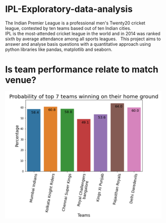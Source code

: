 # IPL-Exploratory-data-analysis
The Indian Premier League is a professional men's Twenty20 cricket league, contested by ten teams based out of ten Indian cities.<br />
IPL is the most-attended cricket league in the world and in 2014 was ranked sixth by average attendance among all sports leagues.
&nbsp;
This project aims to answer and analyse basis questions with a quantitative approach using python libraries like pandas, matplotlib and seaborn.<br />
# Is team performance relate to match venue?
![This is an image](https://github.com/dhawal0024/IPL-Exploratory-data-analysis/blob/19ca50c2ff474aebfefc112ceefc81bbbfcadcdc/home%20ground.png)
